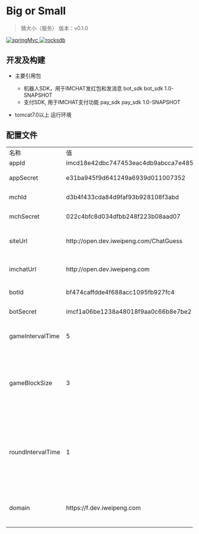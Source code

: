 # Big or Small

> 猜大小（服务）
> 版本：v0.1.0

<p align="left">
  <a href="https://github.com/spring-projects/spring-framework">
    <img src="https://img.shields.io/badge/springMvc-4.3.4.RELEASE-brightgreen.svg" alt="springMvc">
  </a>
  <a href="http://rocksdb.org/">
    <img src="https://img.shields.io/badge/rocksdb-5.17.2-green.svg" alt="rocksdb">
  </a>
 
</p>

## 开发及构建

- 主要引用包
  - 机器人SDK，用于IMCHAT发红包和发消息
       <dependency>
            <groupId>bot_sdk</groupId>
            <artifactId>bot_sdk</artifactId>
            <version>1.0-SNAPSHOT</version>
        </dependency>
  - 支付SDK, 用于IMCHAT支付功能
        <dependency>
            <groupId>pay_sdk</groupId>
            <artifactId>pay_sdk</artifactId>
            <version>1.0-SNAPSHOT</version>
        </dependency>

- tomcat7.0以上 运行环境


## 配置文件
<table>
<tr>
<td>名称</td><td>值</td><td>说明</td>
</tr>
<tr>
<td>appId</td><td>imcd18e42dbc747453eac4db9abcca7e485</td><td>AppID</td>
</tr>
<tr>
<td>appSecret</td><td>e31ba945f9d641249a6939d011007352</td><td>App密钥</td>
</tr>
<tr>
<td>mchId</td><td>d3b4f433cda84d9faf93b928108f3abd</td><td>商户appID</td>
</tr>
<tr>
<td>mchSecret</td><td>022c4bfc8d034dfbb248f223b08aad07</td><td>商户密钥</td>
</tr>
<tr>
<td>siteUrl</td><td>http://open.dev.iweipeng.com/ChatGuess</td><td>站点域名,用于授权</td>
</tr>
<tr>
<td>imchatUrl</td><td>http://open.dev.iweipeng.com</td><td>imchat开放平台域名</td>
</tr>
<tr>
<td>botId</td><td>bf474caffdde4f688acc1095fb927fc4</td><td>机器人botID</td>
</tr>
<tr>
<td>botSecret</td><td>imcf1a06be1238a48018f9aa0c66b8e7be2</td><td>机器人密钥</td>
</tr>
<tr>
<tr><td>gameIntervalTime</td><td>5</td><td>游戏投注时长(分钟)</td></tr>
<tr><td>gameBlockSize</td><td>3</td><td>游戏结束后的第一个块到中奖块的间隔块数</td></tr>
<tr><td>roundIntervalTime</td><td>1</td><td>游戏中奖结果公布后到下一轮游戏间隔时间(分钟)</td></tr>
<tr><td>domain</td><td>https://f.dev.iweipeng.com</td><td>猜一猜前端域名，用于跨域</td></tr>
</tr>

</table>
